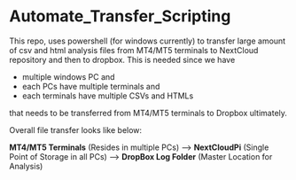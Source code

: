 # Automate_Transfer_Scripting

This repo, uses powershell (for windows currently) to transfer large amount of csv and html analysis files from MT4/MT5 terminals to NextCloud repository and then to dropbox. This is needed since we have 
- multiple windows PC and
- each PCs have multiple terminals and
- each terminals have multiple CSVs and HTMLs

that needs to be transferred from MT4/MT5 terminals to Dropbox ultimately.

Overall file transfer looks like below:

**MT4/MT5 Terminals** (Resides in multiple PCs) --> **NextCloudPi** (Single Point of Storage in all PCs) --> **DropBox Log Folder** (Master Location for Analysis)
